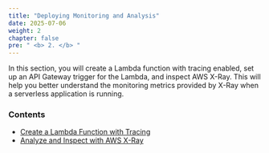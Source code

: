 ```yaml
---
title: "Deploying Monitoring and Analysis"
date: 2025-07-06
weight: 2
chapter: false
pre: " <b> 2. </b> "
---
```


In this section, you will create a Lambda function with tracing enabled, set up an API Gateway trigger for the Lambda, and inspect AWS X-Ray. This will help you better understand the monitoring metrics provided by X-Ray when a serverless application is running.

### Contents
- [Create a Lambda Function with Tracing](2.1-createlambda/)
- [Analyze and Inspect with AWS X-Ray](2.2-awsxray/)
